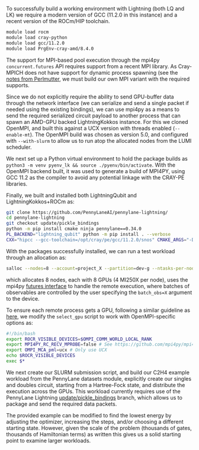 To successfully build a working environment with Lightning (both LQ and LK) we require a modern version of GCC (11.2.0 in this instance) and a recent version of the ROCm/HIP toolchain.

```bash
module load rocm
module load cray-python
module load gcc/11.2.0
module load PrgEnv-cray-amd/8.4.0
```

The support for MPI-based pool execution through the mpi4py `concurrent.futures` API requires support from a recent MPI library.
As Cray-MPICH does not have support for dynamic process spawning (see the [notes from Perlmutter](https://docs.nersc.gov/development/languages/python/parallel-python/#using-mpi4pyfutures), we must build our own MPI variant with the required supports.

Since we do not explicitly require the ability to send GPU-buffer data through the network interface (we can serialize and send a single packet if needed using the existing bindings), we can use mpi4py as a means to send the required serialized circuit payload to another process that can spawn an AMD-GPU backed LightningKokkos instance. For this we cloned OpenMPI, and built this against a UCX version with threads enabled (`--enable-mt`). The OpenMPI build was chosen as version 5.0, and configured with `--with-slurm` to allow us to run atop the allocated nodes from the LUMI scheduler.

We next set up a Python virtual environment to hold the package builds as `python3 -m venv pyenv_lk && source ./pyenv/bin/activate`.
With the OpenMPI backend built, it was used to generate a build of MPI4PY, using GCC 11.2 as the compiler to avoid any potential linkage with the CRAY-PE libraries.

Finally, we built and installed both LightningQubit and LightningKokkos+ROCm as:

```bash
git clone https://github.com/PennyLaneAI/pennylane-lightning/
cd pennylane-lightning
git checkout update/pickle_bindings
python -m pip install cmake ninja pennylane==0.34.0
PL_BACKEND="lightning_qubit" python -m pip install . --verbose
CXX="hipcc --gcc-toolchain=/opt/cray/pe/gcc/11.2.0/snos" CMAKE_ARGS="-DKokkos_ENABLE_HIP=ON -DKokkos_ARCH_VEGA90A=ON  -DCMAKE_CXX_FLAGS='--gcc-toolchain=/opt/cray/pe/gcc/11.2.0/snos/'" PL_BACKEND="lightning_kokkos" python -m pip install . --verbose
```

With the packages successfully installed, we can run a test workload through an allocation as:

```bash
salloc --nodes=8 --account=project_X --partition=dev-g --ntasks-per-node=8 --gpus-per-node=8 --time=00:15:00 mpirun --np 64 ./select_gpu python -m mpi4py.futures workload.py
```

which allocates 8 nodes, each with 8 GPUs (4 MI250X per node), uses the mpi4py [futures interface](https://mpi4py.readthedocs.io/en/stable/mpi4py.futures.html) to handle the remote execution, where batches of observables are controlled by the user specifying the `batch_obs=X` argument to the device.

To ensure each remote process gets a GPU, following a similar guideline as [here](https://docs.lumi-supercomputer.eu/runjobs/scheduled-jobs/distribution-binding/), we modify the `select_gpu` script to work with OpenMPI-specific options as:

```bash
#!/bin/bash
export ROCR_VISIBLE_DEVICES=$OMPI_COMM_WORLD_LOCAL_RANK
export MPI4PY_RC_RECV_MPROBE=false # See https://github.com/mpi4py/mpi4py/issues/223
export OMPI_MCA_pml=ucx # Only use UCX
echo $ROCR_VISIBLE_DEVICES
exec $*
```

We next create our SLURM submission script, and build our C2H4 example workload from the PennyLane datasets module, explicitly create our singles and doubles circuit, starting from a Hartree-Fock state, and distribute the execution across the GPUs. This workload currently requires use of the PennyLane Lightning [update/pickle_bindings](https://github.com/PennyLaneAI/pennylane-lightning/tree/update/pickle_bindings) branch, which allows us to package and send the required data packets.


The provided example can be modified to find the lowest energy by adjusting the optimizer, increasing the steps, and/or choosing a different starting state. However, given the scale of the problem (thousands of gates, thousands of Hamiltonian terms) as written this gives us a solid starting point to examine larger workloads.
